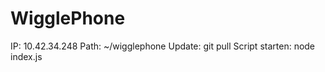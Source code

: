 WigglePhone
===========

IP: 10.42.34.248
Path: ~/wigglephone
Update: git pull
Script starten: node index.js

